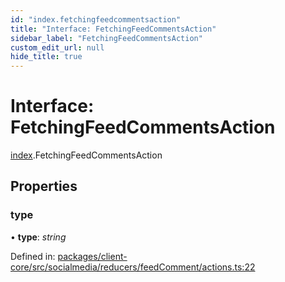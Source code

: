 ```yaml
---
id: "index.fetchingfeedcommentsaction"
title: "Interface: FetchingFeedCommentsAction"
sidebar_label: "FetchingFeedCommentsAction"
custom_edit_url: null
hide_title: true
---
```


# Interface: FetchingFeedCommentsAction

[index](../modules/index.md).FetchingFeedCommentsAction

## Properties

### type

• **type**: *string*

Defined in: [packages/client-core/src/socialmedia/reducers/feedComment/actions.ts:22](https://github.com/xr3ngine/xr3ngine/blob/716a06460/packages/client-core/src/socialmedia/reducers/feedComment/actions.ts#L22)
